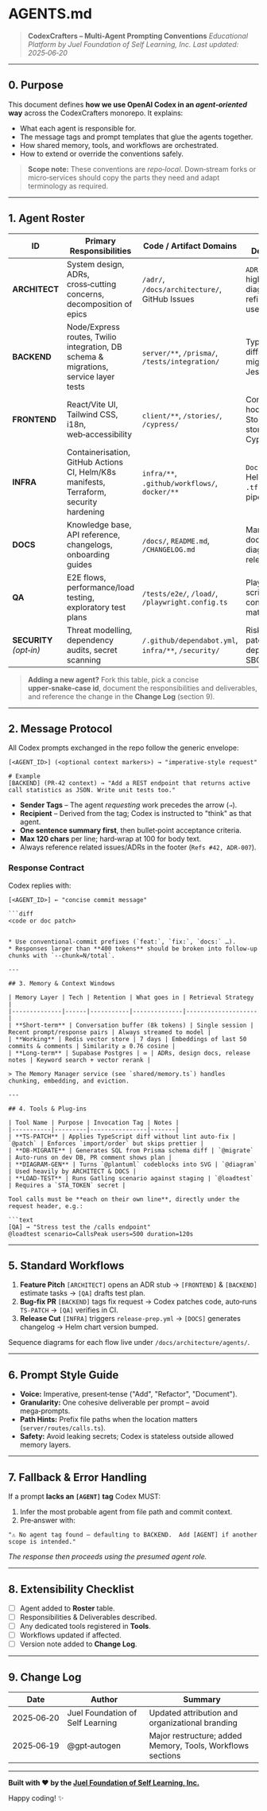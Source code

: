# AGENTS.md

> **CodexCrafters – Multi‑Agent Prompting Conventions**
> *Educational Platform by Juel Foundation of Self Learning, Inc.*
> *Last updated: 2025‑06‑20*

---

## 0. Purpose

This document defines **how we use OpenAI Codex in an *agent‑oriented* way** across the CodexCrafters monorepo.  It explains:

* What each agent is responsible for.
* The message tags and prompt templates that glue the agents together.
* How shared memory, tools, and workflows are orchestrated.
* How to extend or override the conventions safely.

> **Scope note:** These conventions are *repo‑local*.  Down‑stream forks or micro‑services should copy the parts they need and adapt terminology as required.

---

## 1. Agent Roster

| ID                      | Primary Responsibilities                                                               | Code / Artifact Domains                             | Typical Deliverables                                    |
| ----------------------- | -------------------------------------------------------------------------------------- | --------------------------------------------------- | ------------------------------------------------------- |
| **ARCHITECT**           | System design, ADRs, cross‑cutting concerns, decomposition of epics                    | `/adr/`, `/docs/architecture/`, GitHub Issues       | `ADR‑00X.md`, high‑level diagrams, refined user‑stories |
| **BACKEND**             | Node/Express routes, Twilio integration, DB schema & migrations, service layer tests   | `server/**`, `/prisma/`, `/tests/integration/`      | TypeScript/TSX diffs, Prisma migrations, Jest suites    |
| **FRONTEND**            | React/Vite UI, Tailwind CSS, i18n, web‑accessibility                                   | `client/**`, `/stories/`, `/cypress/`               | Components, hooks, Storybook stories, Cypress specs     |
| **INFRA**               | Containerisation, GitHub Actions CI, Helm/K8s manifests, Terraform, security hardening | `infra/**`, `.github/workflows/`, `docker/**`       | `Dockerfile`, Helm charts, `.tf` modules, CI pipelines  |
| **DOCS**                | Knowledge base, API reference, changelogs, onboarding guides                           | `/docs/`, `README.md`, `/CHANGELOG.md`              | Markdown docs, SVG/png diagrams, release notes          |
| **QA**                  | E2E flows, performance/load testing, exploratory test plans                            | `/tests/e2e/`, `/load/`, `/playwright.config.ts`    | Playwright scripts, Gatling configs, test matrices      |
| **SECURITY** *(opt‑in)* | Threat modelling, dependency audits, secret scanning                                   | `/.github/dependabot.yml`, `infra/**`, `/security/` | Risk reports, patched dependencies, SBOMs               |

> **Adding a new agent?**  Fork this table, pick a concise **upper‑snake‑case id**, document the responsibilities and deliverables, and reference the change in the **Change Log** (section 9).

---

## 2. Message Protocol

All Codex prompts exchanged in the repo follow the generic envelope:

```text
[<AGENT_ID>] (<optional context markers>) → "imperative‑style request"

# Example
[BACKEND] (PR‑42 context) → "Add a REST endpoint that returns active call statistics as JSON. Write unit tests too."
```

* **Sender Tags** – The agent *requesting* work precedes the arrow (`→`).
* **Recipient** – Derived from the tag; Codex is instructed to "think" as that agent.
* **One sentence summary first**, then bullet‑point acceptance criteria.
* **Max 120 chars** per line; hard‑wrap at 100 for body text.
* Always reference related issues/ADRs in the footer (`Refs #42, ADR‑007`).

### Response Contract

Codex replies with:

````
[<AGENT_ID>] ← "concise commit message"

```diff
<code or doc patch>
````

````

* Use conventional‑commit prefixes (`feat:`, `fix:`, `docs:` …).
* Responses larger than **400 tokens** should be broken into follow‑up chunks with `--chunk=N/total`.

---

## 3. Memory & Context Windows

| Memory Layer | Tech | Retention | What goes in | Retrieval Strategy |
|--------------|------|-----------|--------------|--------------------|
| **Short‑term** | Conversation buffer (8k tokens) | Single session | Recent prompt/response pairs | Always streamed to model |
| **Working** | Redis vector store | 7 days | Embeddings of last 50 commits & comments | Similarity ≥ 0.76 cosine |
| **Long‑term** | Supabase Postgres | ∞ | ADRs, design docs, release notes | Keyword search + vector rerank |

> The Memory Manager service (see `shared/memory.ts`) handles chunking, embedding, and eviction.

---

## 4. Tools & Plug‑ins

| Tool Name | Purpose | Invocation Tag | Notes |
|-----------|---------|----------------|-------|
| **TS‑PATCH** | Applies TypeScript diff without lint auto‑fix | `@patch` | Enforces `import/order` but skips prettier |
| **DB‑MIGRATE** | Generates SQL from Prisma schema diff | `@migrate` | Auto‑runs on dev DB, PR comment shows plan |
| **DIAGRAM‑GEN** | Turns `@plantuml` codeblocks into SVG | `@diagram` | Used heavily by ARCHITECT & DOCS |
| **LOAD‑TEST** | Runs Gatling scenario against staging | `@loadtest` | Requires a `STA_TOKEN` secret |

Tool calls must be **each on their own line**, directly under the request header, e.g.:

```text
[QA] → "Stress test the /calls endpoint"
@loadtest scenario=CallsPeak users=500 duration=120s
````

---

## 5. Standard Workflows

1. **Feature Pitch**
   `[ARCHITECT]` opens an ADR stub → `[FRONTEND]` & `[BACKEND]` estimate tasks → `[QA]` drafts test plan.
2. **Bug‑fix PR**
   `[BACKEND]` tags fix request → Codex patches code, auto‑runs `TS‑PATCH` → `[QA]` verifies in CI.
3. **Release Cut**
   `[INFRA]` triggers `release‑prep.yml` → `[DOCS]` generates changelog → Helm chart version bumped.

Sequence diagrams for each flow live under `/docs/architecture/agents/`.

---

## 6. Prompt Style Guide

* **Voice:** Imperative, present‑tense ("Add", "Refactor", "Document").
* **Granularity:** One cohesive deliverable per prompt – avoid mega‑prompts.
* **Path Hints:** Prefix file paths when the location matters (`server/routes/calls.ts`).
* **Safety:** Avoid leaking secrets; Codex is stateless outside allowed memory layers.

---

## 7. Fallback & Error Handling

If a prompt **lacks an `[AGENT]` tag** Codex MUST:

1. Infer the most probable agent from file path and commit context.
2. Pre‑answer with:

```text
"⚠️ No agent tag found – defaulting to BACKEND.  Add [AGENT] if another scope is intended."
```

*The response then proceeds using the presumed agent role.*

---

## 8. Extensibility Checklist

* [ ] Agent added to **Roster** table.
* [ ] Responsibilities & Deliverables described.
* [ ] Any dedicated tools registered in **Tools**.
* [ ] Workflows updated if affected.
* [ ] Version note added to **Change Log**.

---

## 9. Change Log

| Date         | Author                        | Summary                                                    |
| ------------ | ----------------------------- | ---------------------------------------------------------- |
| 2025‑06‑20   | Juel Foundation of Self Learning | Updated attribution and organizational branding |
| 2025‑06‑19   | @gpt‑autogen                  | Major restructure; added Memory, Tools, Workflows sections |

---

**Built with ❤️ by the [Juel Foundation of Self Learning, Inc.](https://juelfoundationofselflearning.org/)**

Happy coding! ✨